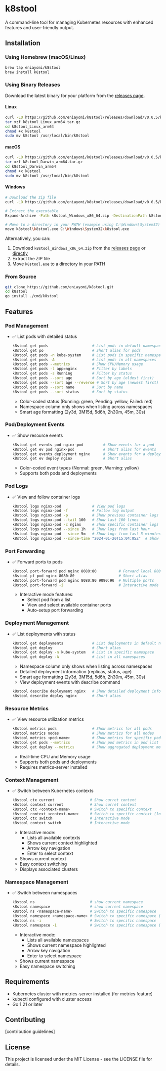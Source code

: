 # k8stool

A command-line tool for managing Kubernetes resources with enhanced features and user-friendly output.

## Installation

### Using Homebrew (macOS/Linux)
```bash
brew tap eniayomi/k8stool
brew install k8stool
```

### Using Binary Releases
Download the latest binary for your platform from the [releases page](https://github.com/eniayomi/k8stool/releases).

#### Linux
```bash
curl -LO https://github.com/eniayomi/k8stool/releases/download/v0.0.5/k8stool_Linux_arm64.tar.gz
tar xzf k8stool_Linux_arm64.tar.gz
cd k8stool_Linux_arm64
chmod +x k8stool
sudo mv k8stool /usr/local/bin/k8stool
```

#### macOS
```bash
curl -LO https://github.com/eniayomi/k8stool/releases/download/v0.0.5/k8stool_Darwin_arm64.tar.gz
tar xzf k8stool_Darwin_arm64.tar.gz
cd k8stool_Darwin_arm64
chmod +x k8stool
sudo mv k8stool /usr/local/bin/k8stool
```

#### Windows
```bash
# Download the zip file
curl -LO https://github.com/eniayomi/k8stool/releases/download/v0.0.5/k8stool_Windows_x86_64.zip

# Extract the executable
Expand-Archive -Path k8stool_Windows_x86_64.zip -DestinationPath k8stool

# Move to a directory in your PATH (example using C:\Windows\System32)
move k8stool\k8stool.exe C:\Windows\System32\k8stool.exe
```

Alternatively, you can:
1. Download `k8stool_Windows_x86_64.zip` from the [releases page](https://github.com/eniayomi/k8stool/releases) or [directly](https://github.com/eniayomi/k8stool/releases/download/v0.0.5/k8stool_Windows_x86_64.zip)
2. Extract the ZIP file
3. Move `k8stool.exe` to a directory in your PATH

### From Source
```bash
git clone https://github.com/eniayomi/k8stool.git
cd k8stool
go install ./cmd/k8stool
```

## Features

### Pod Management
- ✅ List pods with detailed status
  ```bash
  k8stool get pods                    # List pods in default namespace
  k8stool get po                      # Short alias for pods
  k8stool get pods -n kube-system     # List pods in specific namespace
  k8stool get pods -A                 # List pods in all namespaces
  k8stool get pods --metrics          # Show CPU/Memory usage
  k8stool get pods -l app=nginx       # Filter by labels
  k8stool get pods -s Running         # Filter by status
  k8stool get pods --sort age         # Sort by age (oldest first)
  k8stool get pods --sort age --reverse # Sort by age (newest first)
  k8stool get pods --sort name        # Sort by name
  k8stool get pods --sort status      # Sort by status
  ```
  - Color-coded status (Running: green, Pending: yellow, Failed: red)
  - Namespace column only shows when listing across namespaces
  - Smart age formatting (2y3d, 3M15d, 5d6h, 2h30m, 45m, 30s)

### Pod/Deployment Events
- ✅ Show resource events
  ```bash
  k8stool get events pod nginx-pod         # Show events for a pod
  k8stool get ev pod nginx-pod             # Short alias for events
  k8stool get events deployment nginx      # Show events for a deployment
  k8stool get ev deploy nginx              # Short alias
  ```
  - Color-coded event types (Normal: green, Warning: yellow)
  - Supports both pods and deployments

### Pod Logs
- ✅ View and follow container logs
  ```bash
  k8stool logs nginx-pod              # View pod logs
  k8stool logs nginx-pod -f           # Follow log output
  k8stool logs nginx-pod -p           # Show previous container logs
  k8stool logs nginx-pod --tail 100   # Show last 100 lines
  k8stool logs nginx-pod -c nginx     # Show specific container logs
  k8stool logs nginx-pod --since 1h   # Show logs from last hour
  k8stool logs nginx-pod --since 5m   # Show logs from last 5 minutes
  k8stool logs nginx-pod --since-time "2024-01-20T15:04:05Z"  # Show logs since specific time
  ```

### Port Forwarding
- ✅ Forward ports to pods
  ```bash
  k8stool port-forward pod nginx 8080:80          # Forward local 8080 to pod 80
  k8stool pf pod nginx 8080:80                    # Short alias
  k8stool port-forward pod nginx 8080:80 9090:90  # Multiple ports
  k8stool port-forward -i                         # Interactive mode
  ```
  - Interactive mode features:
    - Select pod from a list
    - View and select available container ports
    - Auto-setup port forwarding

### Deployment Management
- ✅ List deployments with status
  ```bash
  k8stool get deployments             # List deployments in default namespace
  k8stool get deploy                  # Short alias
  k8stool get deploy -n kube-system   # List in specific namespace
  k8stool get deploy -A               # List in all namespaces
  ```
  - Namespace column only shows when listing across namespaces
  - Detailed deployment information (replicas, status, age)
  - Smart age formatting (2y3d, 3M15d, 5d6h, 2h30m, 45m, 30s)
  - View deployment events with describe command
  ```bash
  k8stool describe deployment nginx   # Show detailed deployment info with events
  k8stool describe deploy nginx       # Short alias
  ```

### Resource Metrics
- ✅ View resource utilization metrics
  ```bash
  k8stool metrics pods                # Show metrics for all pods
  k8stool metrics nodes               # Show metrics for all nodes
  k8stool metrics <pod-name>          # Show metrics for specific pod
  k8stool get pods --metrics          # Show pod metrics in pod list
  k8stool get deploy --metrics        # Show aggregated deployment metrics
  ```
  - Real-time CPU and Memory usage
  - Supports both pods and deployments
  - Requires metrics-server installed

### Context Management
- ✅ Switch between Kubernetes contexts
  ```bash
  k8stool ctx current                # Show curret context
  k8stool context current            # Show curret context
  k8stool ctx <context-name>         # Switch to specific context
  k8stool context <context-name>     # Switch to specific context (long form)
  k8stool ctx switch                 # Interactive mode
  k8stool context switch             # Interactive mode
  ```
  - Interactive mode:
    - Lists all available contexts
    - Shows current context highlighted
    - Arrow key navigation
    - Enter to select context
  - Shows current context
  - Easy context switching
  - Displays associated clusters

### Namespace Management
- ✅ Switch between namespaces
  ```bash
  k8stool ns                         # show current namespace
  k8stool namespace                  # show current namespace
  k8stool ns <namespace-name>        # Switch to specific namespace
  k8stool namespace <namespace-name> # Switch to specific namespace (long form)
  k8stool ns -i                      # Switch to specific namespace
  k8stool namespace -i               # Switch to specific namespace (long form)
  ```
  - Interactive mode:
    - Lists all available namespaces
    - Shows current namespace highlighted
    - Arrow key navigation
    - Enter to select namespace
  - Shows current namespace
  - Easy namespace switching

## Requirements

- Kubernetes cluster with metrics-server installed (for metrics feature)
- kubectl configured with cluster access
- Go 1.21 or later

## Contributing

[contribution guidelines]

## License

This project is licensed under the MIT License - see the LICENSE file for details.
